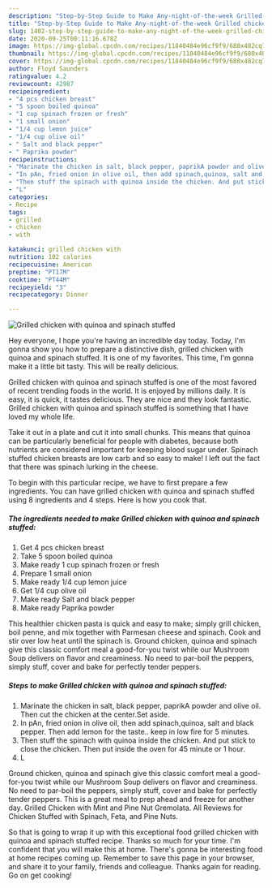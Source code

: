 ```yaml
---
description: "Step-by-Step Guide to Make Any-night-of-the-week Grilled chicken with quinoa and spinach stuffed"
title: "Step-by-Step Guide to Make Any-night-of-the-week Grilled chicken with quinoa and spinach stuffed"
slug: 1402-step-by-step-guide-to-make-any-night-of-the-week-grilled-chicken-with-quinoa-and-spinach-stuffed
date: 2020-09-25T00:11:16.678Z
image: https://img-global.cpcdn.com/recipes/11840484e96cf9f9/680x482cq70/grilled-chicken-with-quinoa-and-spinach-stuffed-recipe-main-photo.jpg
thumbnail: https://img-global.cpcdn.com/recipes/11840484e96cf9f9/680x482cq70/grilled-chicken-with-quinoa-and-spinach-stuffed-recipe-main-photo.jpg
cover: https://img-global.cpcdn.com/recipes/11840484e96cf9f9/680x482cq70/grilled-chicken-with-quinoa-and-spinach-stuffed-recipe-main-photo.jpg
author: Floyd Saunders
ratingvalue: 4.2
reviewcount: 42987
recipeingredient:
- "4 pcs chicken breast"
- "5 spoon boiled quinoa"
- "1 cup spinach frozen or fresh"
- "1 small onion"
- "1/4 cup lemon juice"
- "1/4 cup olive oil"
- " Salt and black pepper"
- " Paprika powder"
recipeinstructions:
- "Marinate the chicken in salt, black pepper, paprikA powder and olive oil. Then cut the chicken at the center.Set aside."
- "In pAn, fried onion in olive oil, then add spinach,quinoa, salt and black pepper. Then add lemon for the taste.. keep in low fire for 5 minutes."
- "Then stuff the spinach with quinoa inside the chicken. And put stick to close the chicken. Then put inside the oven for 45 minute or 1 hour."
- "L"
categories:
- Recipe
tags:
- grilled
- chicken
- with

katakunci: grilled chicken with 
nutrition: 102 calories
recipecuisine: American
preptime: "PT17M"
cooktime: "PT44M"
recipeyield: "3"
recipecategory: Dinner

---
```



![Grilled chicken with quinoa and spinach stuffed](https://img-global.cpcdn.com/recipes/11840484e96cf9f9/680x482cq70/grilled-chicken-with-quinoa-and-spinach-stuffed-recipe-main-photo.jpg)

Hey everyone, I hope you're having an incredible day today. Today, I'm gonna show you how to prepare a distinctive dish, grilled chicken with quinoa and spinach stuffed. It is one of my favorites. This time, I'm gonna make it a little bit tasty. This will be really delicious.

Grilled chicken with quinoa and spinach stuffed is one of the most favored of recent trending foods in the world. It is enjoyed by millions daily. It is easy, it is quick, it tastes delicious. They are nice and they look fantastic. Grilled chicken with quinoa and spinach stuffed is something that I have loved my whole life.

Take it out in a plate and cut it into small chunks. This means that quinoa can be particularly beneficial for people with diabetes, because both nutrients are considered important for keeping blood sugar under. Spinach stuffed chicken breasts are low carb and so easy to make! I left out the fact that there was spinach lurking in the cheese.


To begin with this particular recipe, we have to first prepare a few ingredients. You can have grilled chicken with quinoa and spinach stuffed using 8 ingredients and 4 steps. Here is how you cook that.

<!--inarticleads1-->

##### The ingredients needed to make Grilled chicken with quinoa and spinach stuffed:

1. Get 4 pcs chicken breast
1. Take 5 spoon boiled quinoa
1. Make ready 1 cup spinach frozen or fresh
1. Prepare 1 small onion
1. Make ready 1/4 cup lemon juice
1. Get 1/4 cup olive oil
1. Make ready  Salt and black pepper
1. Make ready  Paprika powder


This healthier chicken pasta is quick and easy to make; simply grill chicken, boil penne, and mix together with Parmesan cheese and spinach. Cook and stir over low heat until the spinach is. Ground chicken, quinoa and spinach give this classic comfort meal a good-for-you twist while our Mushroom Soup delivers on flavor and creaminess. No need to par-boil the peppers, simply stuff, cover and bake for perfectly tender peppers. 

<!--inarticleads2-->

##### Steps to make Grilled chicken with quinoa and spinach stuffed:

1. Marinate the chicken in salt, black pepper, paprikA powder and olive oil. Then cut the chicken at the center.Set aside.
1. In pAn, fried onion in olive oil, then add spinach,quinoa, salt and black pepper. Then add lemon for the taste.. keep in low fire for 5 minutes.
1. Then stuff the spinach with quinoa inside the chicken. And put stick to close the chicken. Then put inside the oven for 45 minute or 1 hour.
1. L


Ground chicken, quinoa and spinach give this classic comfort meal a good-for-you twist while our Mushroom Soup delivers on flavor and creaminess. No need to par-boil the peppers, simply stuff, cover and bake for perfectly tender peppers. This is a great meal to prep ahead and freeze for another day. Grilled Chicken with Mint and Pine Nut Gremolata. All Reviews for Chicken Stuffed with Spinach, Feta, and Pine Nuts. 

So that is going to wrap it up with this exceptional food grilled chicken with quinoa and spinach stuffed recipe. Thanks so much for your time. I'm confident that you will make this at home. There's gonna be interesting food at home recipes coming up. Remember to save this page in your browser, and share it to your family, friends and colleague. Thanks again for reading. Go on get cooking!
